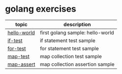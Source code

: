 # golang exercises

|topic|description|
|----|----|
|[hello-world](./hello-world/hello_world.go)|first golang sample: hello-world|
|[if-test](./if-test/if_test.go)|if statement test sample|
|[for-test](./for-test/for_test.go)|for statement test sample|
|[map-test](./map-test/map_test.go)|map collection test sample|
|[map-assert](./map-assert/map_assert.go)|map collection assertion sample|

